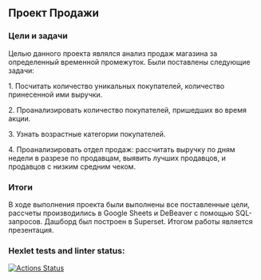 ## Проект Продажи
### Цели и задачи

Целью данного проекта являлся анализ продаж магазина за определенный временной промежуток.
Были поставлены следующие задачи:

1\. Посчитать количество уникальных покупателей, количество принесенной ими выручки. 

2\. Проанализировать количество покупателей, пришедших во время акции.

3\. Узнать возрастные категории покупателей.

4\. Проанализировать отдел продаж: рассчитать выручку по дням недели в разрезе по продавцам, выявить лучших продавцов, и продавцов с низким средним чеком.

### Итоги

В ходе выполнения проекта были выполнены все поставленные цели, рассчеты производились в Google Sheets и DeBeaver с помощью SQL-запросов. Дашборд был построен в Superset. Итогом работы является презентация.

### Hexlet tests and linter status:
[![Actions Status](https://github.com/flinnhale/data-analytics-project-92/actions/workflows/hexlet-check.yml/badge.svg)](https://github.com/flinnhale/data-analytics-project-92/actions)